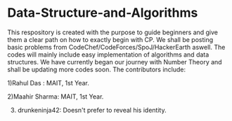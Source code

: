 # Data-Structure-and-Algorithms
 
 This respository is created with the purpose to guide beginners and give them a clear path on how to exactly begin with CP.
 We shall be posting basic problems from CodeChef/CodeForces/SpoJ/HackerEarth aswell.
 The codes will mainly include easy implementation of algorithms and data structures.
 We have currently began our journey with Number Theory and shall be updating more codes soon.
 The contributors include:

1)Rahul Das : MAIT, 1st Year.


2)Maahir Sharma: MAIT, 1st Year.


3) drunkeninja42: Doesn't prefer to reveal his identity.
